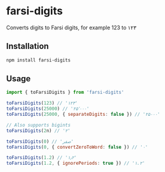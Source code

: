# farsi-digits
Converts digits to Farsi digits, for example 123 to ۱۲۳

## Installation
```sh
npm install farsi-digits
```

## Usage
```js
import { toFarsiDigits } from 'farsi-digits'

toFarsiDigits(123) // '۱۲۳'
toFarsiDigits(25000) // '۲۵٬۰۰۰'
toFarsiDigits(25000, { separateDigits: false }) // '۲۵۰۰۰'

// Also supports bigints
toFarsiDigits(2n) // '۲'

toFarsiDigits(0) // 'صفر'
toFarsiDigits(0, { convertZeroToWord: false }) // '۰'

toFarsiDigits(1.2) // '۱٫۲'
toFarsiDigits(1.2, { ignorePeriods: true }) // '۱.۲'
```
